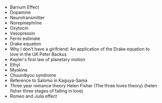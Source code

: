 - Barnum Effect
- Dopamine
- Neurotransmitter
- Norepinephrine
- Oxytocin
- Vasopressin
- Fermi estimate
- Drake equation
- Why I don't have a girlfriend: An application of the Drake equation to love in the UK Peter Backus
- Kepler's first law of planetary motion
- Ethyl
- Myokine
- Chuunibyou syndrome
- Reference to Salomo in Kaguya-Sama
- Three year romance theory Helen Fisher (The three loves theory) (helen fisher three stages of falling in love)
- Romeo and Juila effect
